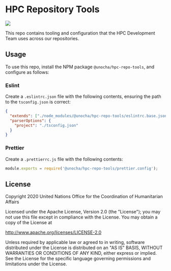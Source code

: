 # HPC Repository Tools

[![](https://badgen.net/npm/v/@unocha/hpc-repo-tools)](https://www.npmjs.com/package/@unocha/hpc-repo-tools)

This repo contains tooling and configuration that the HPC Development Team uses
across our repositories.

## Usage

To use this repo, install the NPM package `@unocha/hpc-repo-tools`,
and configure as follows:

### Eslint

Create a `.eslintrc.json` file with the following contents,
ensuring the path to the `tsconfig.json` is correct:

```json
{
  "extends": ["./node_modules/@unocha/hpc-repo-tools/eslintrc.base.json"],
  "parserOptions": {
    "project": "./tsconfig.json"
  }
}
```

### Prettier

Create a `.prettierrc.js` file with the following contents:

```js
module.exports = require('@unocha/hpc-repo-tools/prettier.config');
```

## License

Copyright 2020 United Nations Office for the Coordination of Humanitarian Affairs

Licensed under the Apache License, Version 2.0 (the "License");
you may not use this file except in compliance with the License.
You may obtain a copy of the License at

<http://www.apache.org/licenses/LICENSE-2.0>

Unless required by applicable law or agreed to in writing, software
distributed under the License is distributed on an "AS IS" BASIS,
WITHOUT WARRANTIES OR CONDITIONS OF ANY KIND, either express or implied.
See the License for the specific language governing permissions and
limitations under the License.

